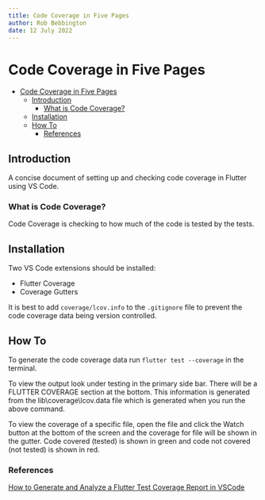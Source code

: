 ```yaml
---
title: Code Coverage in Five Pages
author: Rob Bebbington
date: 12 July 2022
---
```


# Code Coverage in Five Pages

- [Code Coverage in Five Pages](#code-coverage-in-five-pages)
  - [Introduction](#introduction)
    - [What is Code Coverage?](#what-is-code-coverage)
  - [Installation](#installation)
  - [How To](#how-to)
    - [References](#references)

## Introduction

A concise document of setting up and checking code coverage in Flutter using VS Code.

### What is Code Coverage?

Code Coverage is checking to how much of the code is tested by the tests.

## Installation

Two VS Code extensions should be installed:

- Flutter Coverage
- Coverage Gutters

It is best to add `coverage/lcov.info` to the `.gitignore` file to prevent the code coverage data being version controlled.

## How To

To generate the code coverage data run `flutter test --coverage` in the terminal.

To view the output look under testing in the primary side bar. There will be a FLUTTER COVERAGE section at the bottom. This information is generated from the lib\coverage\lcov.data file which is generated when you run the above command.

To view the coverage of a specific file, open the file and click the Watch button at the bottom of the screen and the coverage for file will be shown in the gutter. Code covered (tested) is shown in green and code not covered (not tested) is shown in red.

### References

[How to Generate and Analyze a Flutter Test Coverage Report in VSCode](https://codewithandrea.com/articles/flutter-test-coverage/)
